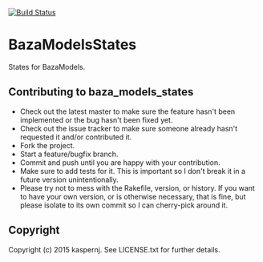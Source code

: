 [![Build Status](https://api.shippable.com/projects/55f5aebd1895ca447414f889/badge?branchName=master)](https://app.shippable.com/projects/55f5aebd1895ca447414f889/builds/latest)

# BazaModelsStates

States for BazaModels.

## Contributing to baza_models_states

* Check out the latest master to make sure the feature hasn't been implemented or the bug hasn't been fixed yet.
* Check out the issue tracker to make sure someone already hasn't requested it and/or contributed it.
* Fork the project.
* Start a feature/bugfix branch.
* Commit and push until you are happy with your contribution.
* Make sure to add tests for it. This is important so I don't break it in a future version unintentionally.
* Please try not to mess with the Rakefile, version, or history. If you want to have your own version, or is otherwise necessary, that is fine, but please isolate to its own commit so I can cherry-pick around it.

## Copyright

Copyright (c) 2015 kaspernj. See LICENSE.txt for
further details.
